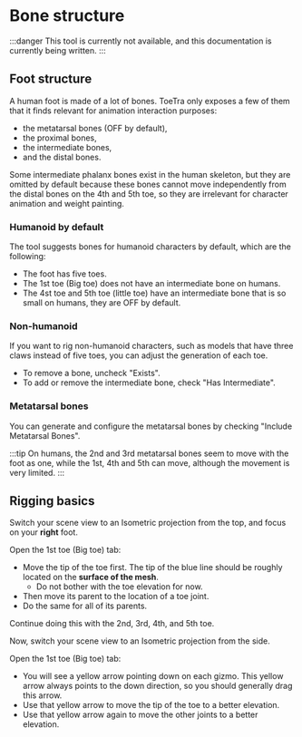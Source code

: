 ﻿---
sidebar_position: 2
---

# Bone structure

:::danger
This tool is currently not available, and this documentation is currently being written.
:::

## Foot structure

A human foot is made of a lot of bones. ToeTra only exposes a few of them that it finds relevant for animation interaction purposes:
- the metatarsal bones (OFF by default),
- the proximal bones,
- the intermediate bones,
- and the distal bones.

Some intermediate phalanx bones exist in the human skeleton, but they are omitted by default because these bones cannot move independently from the distal bones
on the 4th and 5th toe, so they are irrelevant for character animation and weight painting.

### Humanoid by default

The tool suggests bones for humanoid characters by default, which are the following:

- The foot has five toes.
- The 1st toe (Big toe) does not have an intermediate bone on humans.
- The 4st toe and 5th toe (little toe) have an intermediate bone that is so small on humans, they are OFF by default.

### Non-humanoid

If you want to rig non-humanoid characters, such as models that have three claws instead of five toes, you can adjust the generation of each toe.

- To remove a bone, uncheck "Exists".
- To add or remove the intermediate bone, check "Has Intermediate".

### Metatarsal bones

You can generate and configure the metatarsal bones by checking "Include Metatarsal Bones".

:::tip
On humans, the 2nd and 3rd metatarsal bones seem to move with the foot as one, while the 1st, 4th and 5th can move, although the movement is very limited.
:::

## Rigging basics

Switch your scene view to an Isometric projection from the top, and focus on your **right** foot.

Open the 1st toe (Big toe) tab:

- Move the tip of the toe first. The tip of the blue line should be roughly located on the **surface of the mesh**.
   - Do not bother with the toe elevation for now.
- Then move its parent to the location of a toe joint. 
- Do the same for all of its parents.

Continue doing this with the 2nd, 3rd, 4th, and 5th toe.

Now, switch your scene view to an Isometric projection from the side.

Open the 1st toe (Big toe) tab:

- You will see a yellow arrow pointing down on each gizmo. This yellow arrow always points to the down direction, so you should generally drag this arrow.
- Use that yellow arrow to move the tip of the toe to a better elevation.
- Use that yellow arrow again to move the other joints to a better elevation.